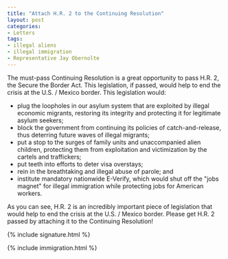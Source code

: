 ```yaml
---
title: "Attach H.R. 2 to the Continuing Resolution"
layout: post
categories:
- Letters
tags:
- illegal aliens
- illegal immigration
- Representative Jay Obernolte
---
```


The must-pass Continuing Resolution is a great opportunity to pass H.R. 2, the Secure the Border Act. This legislation, if passed, would help to end the crisis at the U.S. / Mexico border. This legislation would:

- plug the loopholes in our asylum system that are exploited by illegal economic migrants, restoring its integrity and protecting it for legitimate asylum seekers;
- block the government from continuing its policies of catch-and-release, thus deterring future waves of illegal migrants;
- put a stop to the surges of family units and unaccompanied alien children, protecting them from exploitation and victimization by the cartels and traffickers;
- put teeth into efforts to deter visa overstays;
- rein in the breathtaking and illegal abuse of parole; and
- institute mandatory nationwide E-Verify, which would shut off the "jobs magnet" for illegal immigration while protecting jobs for American workers.

As you can see, H.R. 2 is an incredibly important piece of legislation that would help to end the crisis at the U.S. / Mexico border. Please get H.R. 2 passed by attaching it to the Continuing Resolution!

{% include signature.html %}

{% include immigration.html %}

